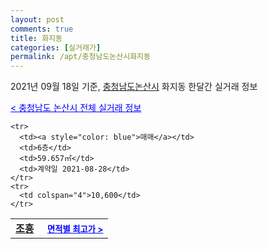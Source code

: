 ```yaml
---
layout: post
comments: true
title: 화지동
categories: [실거래가]
permalink: /apt/충청남도논산시화지동
---
```


2021년 09월 18일 기준, <a href="/apt/충청남도논산시">충청남도논산시</a> 화지동 한달간 실거래 정보

<a style="color: blue;" href="/apt/충청남도논산시">< 충청남도 논산시 전체 실거래 정보</a>
<!---- start ---->
<table>
  <tr>
    <td colspan="4" style="font-weight: bold;"><a href="/apt/충청남도논산시화지동조흥">조흥</a> &nbsp;&nbsp;&nbsp; <a style="color: blue; font-size: smaller;" href="/apt/충청남도논산시화지동조흥">면적별 최고가 ></a></td>
  </tr>
    
    <tr>
      <td><a style="color: blue">매매</a></td>
      <td>6층</td>
      <td>59.657㎡</td>
      <td>계약일 2021-08-28</td>
    </tr>
    <tr>
      <td colspan="4">10,600</td>
    </tr>
      
</table>
<!---- end ---->
    